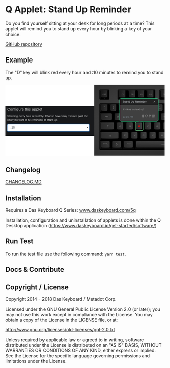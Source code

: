 # Q Applet: Stand Up Reminder

Do you find yourself sitting at your desk for long periods at a time?
This applet will remind you to stand up every hour by blinking a key of your choice.

[GitHub repository](assets/stand-up-reminder.png)

## Example

The "D" key will blink red every hour and :10 minutes to remind you to stand up.

![Stand Up Reminder on a Das Keybaord Q](assets/image.png "Stand Up Reminder result")

## Changelog

[CHANGELOG.MD](CHANGELOG.md)

## Installation

Requires a Das Keyboard Q Series: www.daskeyboard.com/5q

Installation, configuration and uninstallation of applets is done within
the Q Desktop application (https://www.daskeyboard.io/get-started/software/)

## Run Test
To run the test file use the following command: `yarn test`.

## Docs & Contribute

## Copyright / License

Copyright 2014 - 2018 Das Keyboard / Metadot Corp.

Licensed under the GNU General Public License Version 2.0 (or later);
you may not use this work except in compliance with the License.
You may obtain a copy of the License in the LICENSE file, or at:

   http://www.gnu.org/licenses/old-licenses/gpl-2.0.txt

Unless required by applicable law or agreed to in writing, software
distributed under the License is distributed on an "AS IS" BASIS,
WITHOUT WARRANTIES OR CONDITIONS OF ANY KIND, either express or implied.
See the License for the specific language governing permissions and
limitations under the License.
